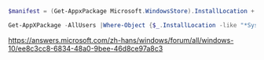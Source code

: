 ```powershell
$manifest = (Get-AppxPackage Microsoft.WindowsStore).InstallLocation + '\AppxManifest.xml' ; Add-AppxPackage -DisableDevelopmentMode -Register $manifest

Get-AppXPackage -AllUsers |Where-Object {$_.InstallLocation -like "*SystemApps*"}
```

https://answers.microsoft.com/zh-hans/windows/forum/all/windows-10/ee8c3cc8-6834-48a0-9bee-46d8ce97a8c3
